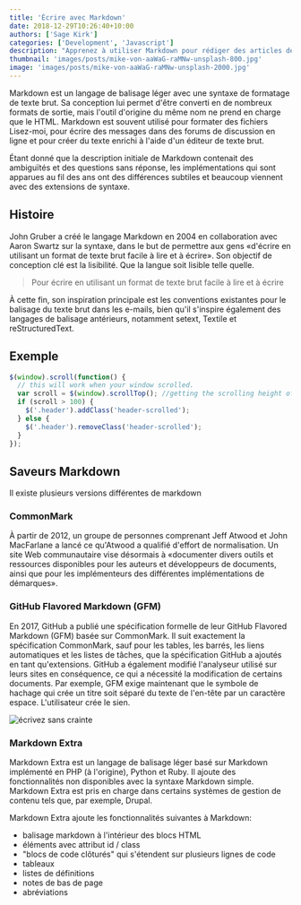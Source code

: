 ```yaml
---
title: 'Écrire avec Markdown'
date: 2018-12-29T10:26:40+10:00
authors: ['Sage Kirk']
categories: ['Development', 'Javascript']
description: "Apprenez à utiliser Markdown pour rédiger des articles de blog. Comprenez le front-matière et son utilisation dans les modèles."
thumbnail: 'images/posts/mike-von-aaWaG-raMNw-unsplash-800.jpg'
image: 'images/posts/mike-von-aaWaG-raMNw-unsplash-2000.jpg'
---
```


Markdown est un langage de balisage léger avec une syntaxe de formatage de texte brut. Sa conception lui permet d'être converti en de nombreux formats de sortie, mais l'outil d'origine du même nom ne prend en charge que le HTML. Markdown est souvent utilisé pour formater des fichiers Lisez-moi, pour écrire des messages dans des forums de discussion en ligne et pour créer du texte enrichi à l'aide d'un éditeur de texte brut.

Étant donné que la description initiale de Markdown contenait des ambiguïtés et des questions sans réponse, les implémentations qui sont apparues au fil des ans ont des différences subtiles et beaucoup viennent avec des extensions de syntaxe.

## Histoire

John Gruber a créé le langage Markdown en 2004 en collaboration avec Aaron Swartz sur la syntaxe, dans le but de permettre aux gens «d'écrire en utilisant un format de texte brut facile à lire et à écrire». Son objectif de conception clé est la lisibilité. Que la langue soit lisible telle quelle.

> Pour écrire en utilisant un format de texte brut facile à lire et à écrire

À cette fin, son inspiration principale est les conventions existantes pour le balisage du texte brut dans les e-mails, bien qu'il s'inspire également des langages de balisage antérieurs, notamment setext, Textile et reStructuredText.

## Exemple

```js
$(window).scroll(function() {
  // this will work when your window scrolled.
  var scroll = $(window).scrollTop(); //getting the scrolling height of window
  if (scroll > 100) {
    $('.header').addClass('header-scrolled');
  } else {
    $('.header').removeClass('header-scrolled');
  }
});
```

## Saveurs Markdown

Il existe plusieurs versions différentes de markdown

### CommonMark

À partir de 2012, un groupe de personnes comprenant Jeff Atwood et John MacFarlane a lancé ce qu'Atwood a qualifié d'effort de normalisation. Un site Web communautaire vise désormais à «documenter divers outils et ressources disponibles pour les auteurs et développeurs de documents, ainsi que pour les implémenteurs des différentes implémentations de démarques».

### GitHub Flavored Markdown (GFM)

En 2017, GitHub a publié une spécification formelle de leur GitHub Flavored Markdown (GFM) basée sur CommonMark. Il suit exactement la spécification CommonMark, sauf pour les tables, les barrés, les liens automatiques et les listes de tâches, que la spécification GitHub a ajoutés en tant qu'extensions. GitHub a également modifié l'analyseur utilisé sur leurs sites en conséquence, ce qui a nécessité la modification de certains documents. Par exemple, GFM exige maintenant que le symbole de hachage qui crée un titre soit séparé du texte de l'en-tête par un caractère espace. L'utilisateur crée le sien.

![écrivez sans crainte](/images/posts/hannah-grace-j9JoYpaJH3A-unsplash-800.jpg)

### Markdown Extra

Markdown Extra est un langage de balisage léger basé sur Markdown implémenté en PHP (à l'origine), Python et Ruby. Il ajoute des fonctionnalités non disponibles avec la syntaxe Markdown simple. Markdown Extra est pris en charge dans certains systèmes de gestion de contenu tels que, par exemple, Drupal.

Markdown Extra ajoute les fonctionnalités suivantes à Markdown:

* balisage markdown à l'intérieur des blocs HTML
* éléments avec attribut id / class
* "blocs de code clôturés" qui s'étendent sur plusieurs lignes de code
* tableaux
* listes de définitions
* notes de bas de page
* abréviations